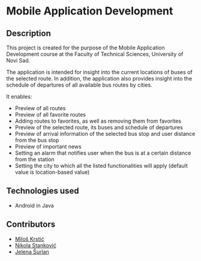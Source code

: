 # Mobile Application Development 

## Description

This project is created for the purpose of the Mobile Application Development course at the Faculty of Technical Sciences, University of Novi Sad.

The application is intended for insight into the current locations of buses of the selected route. In addition, the application also provides insight into the schedule of departures of all available bus routes by cities.

It enables: 
- Preview of all routes
- Preview of all favorite routes
- Adding routes to favorites, as well as removing them from favorites
- Preview of the selected route, its buses and schedule of departures
- Preview of arrival information of the selected bus stop and user distance from the bus stop
- Preview of important news
- Setting an alarm that notifies user when the bus is at a certain distance from the station
- Setting the city to which all the listed functionalities will apply (default value is
location-based value)

## Technologies used
- Android in Java

## Contributors

- [Miloš Krstić](https://github.com/KrsticM/)
- [Nikola Stanković](https://github.com/NikolaStankovic95)
- [Jelena Šurlan](https://github.com/jaseyrae9)
